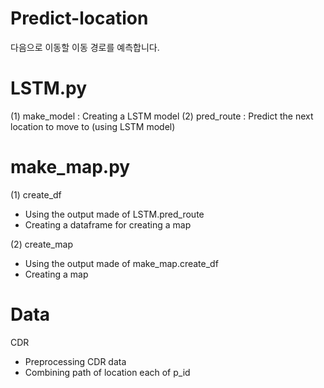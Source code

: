 # Predict-location
다음으로 이동할 이동 경로를 예측합니다.

# LSTM.py
(1) make_model : Creating a LSTM model
(2) pred_route : Predict the next location to move to (using LSTM model)

# make_map.py
(1) create_df 
- Using the output made of LSTM.pred_route
- Creating a dataframe for creating a map

(2) create_map
- Using the output made of make_map.create_df
- Creating a map

# Data
CDR
- Preprocessing CDR data
- Combining path of location each of p_id
